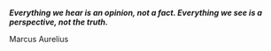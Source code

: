 _**Everything we hear is an opinion, not a fact. Everything we see is a perspective, not the truth.**_

Marcus Aurelius 
